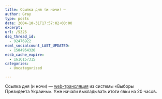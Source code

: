 ```yaml
---
title: Ссылка дня (и ночи) —
author: Gray
type: posts
date: 2004-10-31T17:57:02+00:00
excerpt:
url: /5325
dsq_thread_id:
  - 92476922
esml_socialcount_LAST_UPDATED:
  - 1504954326
essb_cache_expire:
  - 1616157315
categories:
  - Uncategorized

---
```








Ссылка дня (и ночи) &#8212; <a href="http://www1.cvk.gov.ua/wp0011" target="_blank">web-трансляция</a> из системы &#171;Выборы Президента Украины&#187;. Уже начали выкладывать итоги явки на 20 часов.